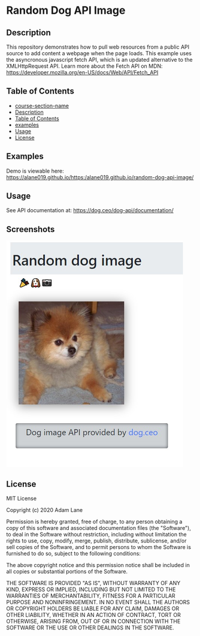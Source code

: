 # Random Dog API Image

## Description 

This repository demonstrates how to pull web resources from a public API source to add content a webpage when the page loads. 
This example uses the asyncronous javascript fetch API, which is an updated alternative to the XMLHttpRequest API.
Learn more about the Fetch API on MDN:  <https://developer.mozilla.org/en-US/docs/Web/API/Fetch_API>

## Table of Contents

  - [course-section-name](#course-section-name)
  - [Description](#description)
  - [Table of Contents](#table-of-contents)
  - [examples](#examples)
  - [Usage](#usage)
  - [License](#license) 

## Examples
Demo is viewable here: <https://alane019.github.io/https:/alane019.github.io/random-dog-api-image/>

## Usage 
 See API documentation at:  <https://dog.ceo/dog-api/documentation/>

## Screenshots

![EXAMPLE-SCREENSHOT](./assets/images/screen.jpg)


## License

MIT License

Copyright (c) 2020 Adam Lane

Permission is hereby granted, free of charge, to any person obtaining a copy
of this software and associated documentation files (the "Software"), to deal
in the Software without restriction, including without limitation the rights
to use, copy, modify, merge, publish, distribute, sublicense, and/or sell
copies of the Software, and to permit persons to whom the Software is
furnished to do so, subject to the following conditions:

The above copyright notice and this permission notice shall be included in all
copies or substantial portions of the Software.

THE SOFTWARE IS PROVIDED "AS IS", WITHOUT WARRANTY OF ANY KIND, EXPRESS OR
IMPLIED, INCLUDING BUT NOT LIMITED TO THE WARRANTIES OF MERCHANTABILITY,
FITNESS FOR A PARTICULAR PURPOSE AND NONINFRINGEMENT. IN NO EVENT SHALL THE
AUTHORS OR COPYRIGHT HOLDERS BE LIABLE FOR ANY CLAIM, DAMAGES OR OTHER
LIABILITY, WHETHER IN AN ACTION OF CONTRACT, TORT OR OTHERWISE, ARISING FROM,
OUT OF OR IN CONNECTION WITH THE SOFTWARE OR THE USE OR OTHER DEALINGS IN THE
SOFTWARE.

